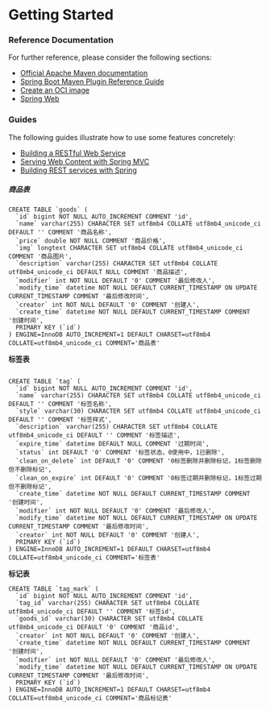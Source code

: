 # Getting Started

### Reference Documentation

For further reference, please consider the following sections:

* [Official Apache Maven documentation](https://maven.apache.org/guides/index.html)
* [Spring Boot Maven Plugin Reference Guide](https://docs.spring.io/spring-boot/docs/2.6.13/maven-plugin/reference/html/)
* [Create an OCI image](https://docs.spring.io/spring-boot/docs/2.6.13/maven-plugin/reference/html/#build-image)
* [Spring Web](https://docs.spring.io/spring-boot/docs/2.6.13/reference/htmlsingle/#web)

### Guides

The following guides illustrate how to use some features concretely:

* [Building a RESTful Web Service](https://spring.io/guides/gs/rest-service/)
* [Serving Web Content with Spring MVC](https://spring.io/guides/gs/serving-web-content/)
* [Building REST services with Spring](https://spring.io/guides/tutorials/rest/)

##### 商品表

```mysql
CREATE TABLE `goods` (
  `id` bigint NOT NULL AUTO_INCREMENT COMMENT 'id',
  `name` varchar(255) CHARACTER SET utf8mb4 COLLATE utf8mb4_unicode_ci DEFAULT '' COMMENT '商品名称',
  `price` double NOT NULL COMMENT '商品价格',
  `img` longtext CHARACTER SET utf8mb4 COLLATE utf8mb4_unicode_ci COMMENT '商品图片',
  `description` varchar(255) CHARACTER SET utf8mb4 COLLATE utf8mb4_unicode_ci DEFAULT NULL COMMENT '商品描述',
  `modifier` int NOT NULL DEFAULT '0' COMMENT '最后修改人',
  `modify_time` datetime NOT NULL DEFAULT CURRENT_TIMESTAMP ON UPDATE CURRENT_TIMESTAMP COMMENT '最后修改时间',
  `creator` int NOT NULL DEFAULT '0' COMMENT '创建人',
  `create_time` datetime NOT NULL DEFAULT CURRENT_TIMESTAMP COMMENT '创建时间',
  PRIMARY KEY (`id`)
) ENGINE=InnoDB AUTO_INCREMENT=1 DEFAULT CHARSET=utf8mb4 COLLATE=utf8mb4_unicode_ci COMMENT='商品表'
```

**标签表**

```mysql

CREATE TABLE `tag` (
  `id` bigint NOT NULL AUTO_INCREMENT COMMENT 'id',
  `name` varchar(255) CHARACTER SET utf8mb4 COLLATE utf8mb4_unicode_ci DEFAULT '' COMMENT '标签名称',
  `style` varchar(30) CHARACTER SET utf8mb4 COLLATE utf8mb4_unicode_ci DEFAULT '' COMMENT '标签样式',
  `description` varchar(255) CHARACTER SET utf8mb4 COLLATE utf8mb4_unicode_ci DEFAULT '' COMMENT '标签描述',
  `expire_time` datetime DEFAULT NULL COMMENT '过期时间',
  `status` int DEFAULT '0' COMMENT '标签状态，0使用中，1已删除',
  `clean_on_delete` int DEFAULT '0' COMMENT '0标签删除并删除标记，1标签删除但不删除标记',
  `clean_on_expire` int DEFAULT '0' COMMENT '0标签过期并删除标记，1标签过期但不删除标记',
  `create_time` datetime NOT NULL DEFAULT CURRENT_TIMESTAMP COMMENT '创建时间',
  `modifier` int NOT NULL DEFAULT '0' COMMENT '最后修改人',
  `modify_time` datetime NOT NULL DEFAULT CURRENT_TIMESTAMP ON UPDATE CURRENT_TIMESTAMP COMMENT '最后修改时间',
  `creator` int NOT NULL DEFAULT '0' COMMENT '创建人',
  PRIMARY KEY (`id`)
) ENGINE=InnoDB AUTO_INCREMENT=1 DEFAULT CHARSET=utf8mb4 COLLATE=utf8mb4_unicode_ci COMMENT='标签表'
```

**标记表**
```mysql
CREATE TABLE `tag_mark` (
  `id` bigint NOT NULL AUTO_INCREMENT COMMENT 'id',
  `tag_id` varchar(255) CHARACTER SET utf8mb4 COLLATE utf8mb4_unicode_ci DEFAULT '' COMMENT '标签id',
  `goods_id` varchar(30) CHARACTER SET utf8mb4 COLLATE utf8mb4_unicode_ci DEFAULT '0' COMMENT '商品id',
  `creator` int NOT NULL DEFAULT '0' COMMENT '创建人',
  `create_time` datetime NOT NULL DEFAULT CURRENT_TIMESTAMP COMMENT '创建时间',
  `modifier` int NOT NULL DEFAULT '0' COMMENT '最后修改人',
  `modify_time` datetime NOT NULL DEFAULT CURRENT_TIMESTAMP ON UPDATE CURRENT_TIMESTAMP COMMENT '最后修改时间',
  PRIMARY KEY (`id`)
) ENGINE=InnoDB AUTO_INCREMENT=1 DEFAULT CHARSET=utf8mb4 COLLATE=utf8mb4_unicode_ci COMMENT='商品标记表'
```